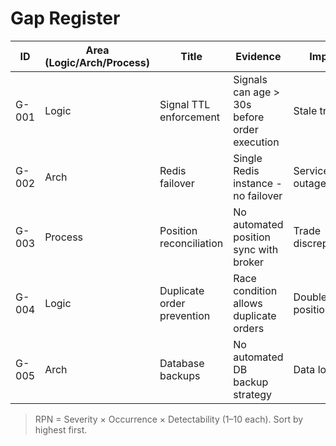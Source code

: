 # Gap Register

| ID | Area (Logic/Arch/Process) | Title | Evidence | Impact | Root Cause | RPN (S×O×D) | Owner | Fix PR/Plan | Due |
|----|----------------------------|-------|----------|--------|------------|-------------|-------|-------------|-----|
| G-001 | Logic | Signal TTL enforcement | Signals can age > 30s before order execution | Stale trades | Missing TTL validation | 8×4×3=96 | risk-manager | Add signal timestamp checks | 2025-09-15 |
| G-002 | Arch | Redis failover | Single Redis instance - no failover | Service outage | No clustering setup | 9×2×2=36 | infra | Redis cluster config | 2025-09-30 |
| G-003 | Process | Position reconciliation | No automated position sync with broker | Trade discrepancies | Manual reconciliation only | 7×3×5=105 | execution-engine | Automated position sync | 2025-09-22 |
| G-004 | Logic | Duplicate order prevention | Race condition allows duplicate orders | Double positions | Missing idempotency keys | 8×3×2=48 | execution-engine | Implement correlation IDs | 2025-09-18 |
| G-005 | Arch | Database backups | No automated DB backup strategy | Data loss risk | Missing backup automation | 9×1×1=9 | infra | Automated backup scripts | 2025-10-15 |

> RPN = Severity × Occurrence × Detectability (1–10 each). Sort by highest first.
